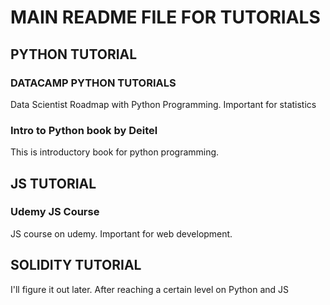 # MAIN README FILE FOR TUTORIALS

## PYTHON TUTORIAL

### DATACAMP PYTHON TUTORIALS
Data Scientist Roadmap with Python Programming. Important for statistics

### Intro to Python book by Deitel 
This is introductory book for python programming.


## JS TUTORIAL

### Udemy JS Course
JS course on udemy. Important for web development.

##  SOLIDITY TUTORIAL
I'll figure it out later. After reaching a certain level on Python and JS

